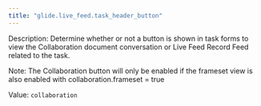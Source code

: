 ```yaml
---
title: "glide.live_feed.task_header_button"
---
```


Description: Determine whether or not a button is shown in task forms to view the Collaboration document conversation or Live Feed Record Feed related to the task.

Note: The Collaboration button will only be enabled if the frameset view is also enabled with collaboration.frameset = true

Value: `collaboration`